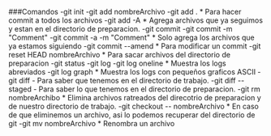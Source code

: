 ###Comandos
-git init
-git add nombreArchivo
-git add . * Para hacer commit a todos los archivos
-git add -A * Agrega archivos que ya seguimos y estan en el directorio de   preparacion.
-git commit
-git commit -m "Comment"
-git commit -a -m "Comment" * Solo agrega los archivos que ya estamos       siguiendo
-git commit --amend * Para modificar un commit
-git reset HEAD nombreArchivo * Para sacar archivos del directorio de       preparacion
-git status
-git log
-git log oneline * Muestra los logs abreviados
-git log graph * Muestra los logs con pequeños graficos ASCII
-git diff - Para saber que tenemos en el directorio de trabajo.
-git diff --staged - Para saber lo que tenemos en el directorio de          preparacion.
-git rm nombreArchibo * Elimina archivos ratreados del direcotrio de        preparacion y de nuestro directorio de trabajo.
-git checkout -- nombreArchivo * En caso de que eliminemos un archivo, asi lo podemos recuperar del directorio de git
-git mv nombreArchivo * Renombra un archivo